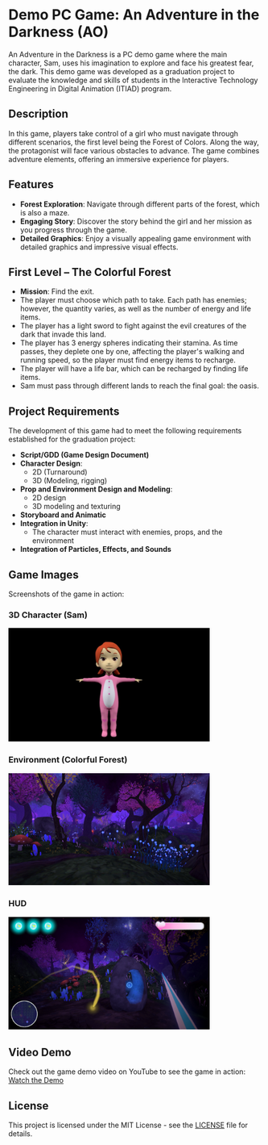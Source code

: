 # Demo PC Game: An Adventure in the Darkness (AO)

An Adventure in the Darkness is a PC demo game where the main character, Sam, uses his imagination to explore and face his greatest fear, the dark. This demo game was developed as a graduation project to evaluate the knowledge and skills of students in the Interactive Technology Engineering in Digital Animation (ITIAD) program.

## Description

In this game, players take control of a girl who must navigate through different scenarios, the first level being the Forest of Colors. Along the way, the protagonist will face various obstacles to advance. The game combines adventure elements, offering an immersive experience for players.

## Features

- **Forest Exploration**: Navigate through different parts of the forest, which is also a maze.
- **Engaging Story**: Discover the story behind the girl and her mission as you progress through the game.
- **Detailed Graphics**: Enjoy a visually appealing game environment with detailed graphics and impressive visual effects.

## First Level – The Colorful Forest

- **Mission**: Find the exit.
- The player must choose which path to take. Each path has enemies; however, the quantity varies, as well as the number of energy and life items.
- The player has a light sword to fight against the evil creatures of the dark that invade this land.
- The player has 3 energy spheres indicating their stamina. As time passes, they deplete one by one, affecting the player's walking and running speed, so the player must find energy items to recharge.
- The player will have a life bar, which can be recharged by finding life items.
- Sam must pass through different lands to reach the final goal: the oasis.

## Project Requirements

The development of this game had to meet the following requirements established for the graduation project:

- **Script/GDD (Game Design Document)**
- **Character Design**:
  - 2D (Turnaround)
  - 3D (Modeling, rigging)
- **Prop and Environment Design and Modeling**:
  - 2D design
  - 3D modeling and texturing
- **Storyboard and Animatic**
- **Integration in Unity**:
  - The character must interact with enemies, props, and the environment
- **Integration of Particles, Effects, and Sounds**

## Game Images

Screenshots of the game in action:

### 3D Character (Sam)
<img src="screenshots/Sam_3D_Front.jpg" alt="Character 3D view front" width="400">

### Environment (Colorful Forest)
<img src="screenshots/BosqueDeColores_3D.png" alt="Colorful Forest" width="400">

### HUD
<img src="screenshots/AO_HUD.png" alt="HUD" width="400">

## Video Demo

Check out the game demo video on YouTube to see the game in action: [Watch the Demo](https://youtu.be/jf2sO-thhhg)

## License

This project is licensed under the MIT License - see the [LICENSE](LICENSE) file for details.
